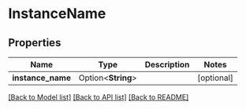 # InstanceName

## Properties

Name | Type | Description | Notes
------------ | ------------- | ------------- | -------------
**instance_name** | Option<**String**> |  | [optional]

[[Back to Model list]](../README.md#documentation-for-models) [[Back to API list]](../README.md#documentation-for-api-endpoints) [[Back to README]](../README.md)


